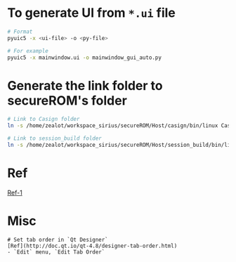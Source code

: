 # To generate UI from `*.ui` file
```bash
# Format
pyuic5 -x <ui-file> -o <py-file>

# For example
pyuic5 -x mainwindow.ui -o mainwindow_gui_auto.py
```

# Generate the link folder to secureROM's folder
```bash
# Link to Casign folder
ln -s /home/zealot/workspace_sirius/secureROM/Host/casign/bin/linux Casign

# Link to session_build folder
ln -s /home/zealot/workspace_sirius/secureROM/Host/session_build/bin/linux session_build
```

# Ref
[Ref-1](http://projects.skylogic.ca/blog/how-to-install-pyqt5-and-build-your-first-gui-in-python-3-4/)

# Misc
```
# Set tab order in `Qt Designer`
[Ref](http://doc.qt.io/qt-4.8/designer-tab-order.html)
- `Edit` menu, `Edit Tab Order`
```
